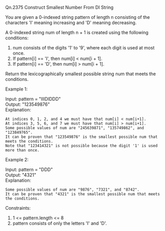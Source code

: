 Qn.2375 Construct Smallest Number From DI String

You are given a 0-indexed string pattern of length n consisting of the characters 'I' meaning increasing and 'D' meaning decreasing.

A 0-indexed string num of length n + 1 is created using the following conditions:

1. num consists of the digits '1' to '9', where each digit is used at most once.
2. If pattern[i] == 'I', then num[i] < num[i + 1].
3. If pattern[i] == 'D', then num[i] > num[i + 1].
   
Return the lexicographically smallest possible string num that meets the conditions.

Example 1:

  Input: pattern = "IIIDIDDD"  
  Output: "123549876"  
  Explanation:
  
    At indices 0, 1, 2, and 4 we must have that num[i] < num[i+1].
    At indices 3, 5, 6, and 7 we must have that num[i] > num[i+1].
    Some possible values of num are "245639871", "135749862", and "123849765".
    It can be proven that "123549876" is the smallest possible num that meets the conditions.
    Note that "123414321" is not possible because the digit '1' is used more than once.
  
Example 2:

  Input: pattern = "DDD"  
  Output: "4321"  
  Explanation:
  
    Some possible values of num are "9876", "7321", and "8742".
    It can be proven that "4321" is the smallest possible num that meets the conditions.
 
Constraints:

  1. 1 <= pattern.length <= 8
  2. pattern consists of only the letters 'I' and 'D'.
